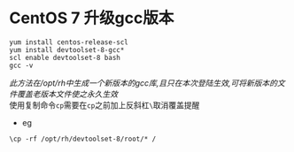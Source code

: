 # CentOS 7 升级gcc版本

```shell
yum install centos-release-scl
yum install devtoolset-8-gcc*
scl enable devtoolset-8 bash
gcc -v
```
*此方法在/opt/rh中生成一个新版本的gcc库,且只在本次登陆生效,可将新版本的文件覆盖老版本文件使之永久生效*  
使用复制命令```cp```需要在```cp```之前加上反斜杠```\```取消覆盖提醒 
 - eg  
  ```shell
  \cp -rf /opt/rh/devtoolset-8/root/* /
  ```